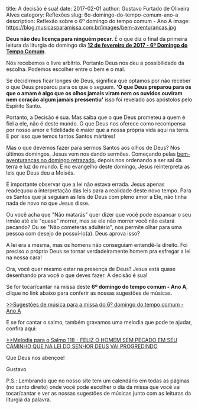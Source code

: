 ﻿title: A decisão é sua!
date: 2017-02-01
author: Gustavo Furtado de Oliveira Alves
category: Reflexões
slug: 6o-domingo-do-tempo-comum-ano-a
description: Reflexão sobre o 6º domingo do tempo comum - Ano A
image: https://blog.musicasparamissa.com.br/images/bem-aventurancas.jpg

**Deus não deu licença para ninguém pecar.** 
É o que diz o final da primeira leitura da liturgia do domingo dia 
[**12 de fevereiro de 2017 - 6º Domingo do Tempo Comum**](http://musicasparamissa.com.br/sugestoes-para/6o-domingo-do-tempo-comum-ano-a).

Nós recebemos o livre arbítrio. Portanto Deus nos deu a possibilidade da escolha. Podemos escolher entre o bem e o mal.

Se decidirmos ficar longes de Deus, significa que optamos por não receber o que Deus preparou para os que o seguem. 
**'O que Deus preparou para os que o amam é algo que os olhos jamais viram nem os ouvidos ouviram nem coração algum jamais pressentiu'**
isso foi revelado aos apóstolos pelo Espírito Santo.

Portanto, a Decisão é sua. Mas saiba que o que Deus prometeu a quem é fiel a ele, não é deste mundo.
O que Deus nos oferece como recompensa por nosso amor e fidelidade 
é maior que a nossa própria vida aqui na terra. É por isso que temos tantos Santos mártires!

Mas o que devemos fazer para sermos Santos aos olhos de Deus?
Nos últimos domingos, Jesus vem nos dando sermões.
Começando pelas [bem-aventuranças no domingo retrazado](http://blog.musicasparamissa.com.br/4o-domingo-do-tempo-comum-ano-a/), depois nos ordenando a ser sal da terra e luz do mundo.
E no evangelho deste domingo, Jesus reinterpreta as leis que Deus deu a Moisés.

É importante observar que a lei não estava errada. Jesus apenas readequou a interpretação das leis para a realidade deste novo tempo.
Para os Santos que já seguiam as leis de Deus com pleno amor a Ele, não tinha nada de novo no que Jesus disse. 

Ou você acha que "Não matarás" quer dizer que você pode espancar o seu irmão até ele "quase" morrer, mas se ele não morrer você não estará pecando?
Ou se "Não cometerás adultério", nos permite olhar para uma pessoa com desejo de possuí-lo(a). Deus aprova isso?

A lei era a mesma, mas os homens não conseguiam entendê-la direito. Foi preciso o próprio Deus se tornar verdadeiramente homem
pra esfregar a lei na nossa cara!

Ora, você quer mesmo estar na presença de Deus? Jesus está quase desenhando pra você o que deves fazer.
A decisão é sua!

Se for tocar/cantar na missa deste **6º domingo do tempo comum - Ano A**, clique no link abaixo para conferir as nossas sugestões de músicas.

[>>Sugestões de música para a missa do 6º domingo do tempo comum - Ano A](http://musicasparamissa.com.br/sugestoes-para/6o-domingo-do-tempo-comum-ano-a)

E se for cantar o salmo, também gravamos uma melodia que pode te ajudar, confira aqui:

[>>Melodia para o Salmo 118 - FELIZ O HOMEM SEM PECADO EM SEU CAMINHO QUE NA LEI DO SENHOR DEUS VAI PROGREDINDO](http://www.musicasparamissa.com.br/musica/SALMO-118-FELIZ-O-HOMEM-SEM-PECADO/)

Que Deus nos abençoe!

Gustavo

P.S.: Lembrando que no nosso site tem um calendário em todas as páginas (no canto direito) 
onde você pode escolher o dia da missa que você vai tocar/cantar e ver as nossas sugestões 
de músicas junto com as leituras da liturgia da palavra.